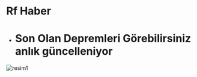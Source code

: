 # Rf Haber 
- # Son Olan Depremleri Görebilirsiniz anlık güncelleniyor
 

![resim1](https://raw.githubusercontent.com/furkancan2107/sonDepremler_rasathane_flutter/main/assets/haber.png)
